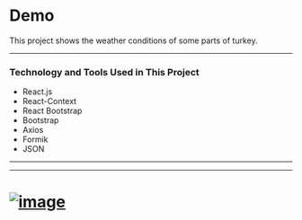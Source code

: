# Demo


This project shows the weather conditions of some parts of turkey.

---


### Technology and Tools Used in This Project

- React.js
- React-Context
- React Bootstrap
- Bootstrap
- Axios
- Formik
- JSON

---

---

# [![image](https://r.resimlink.com/Mz42SLXv.png)](https://resimlink.com/Mz42SLXv)
